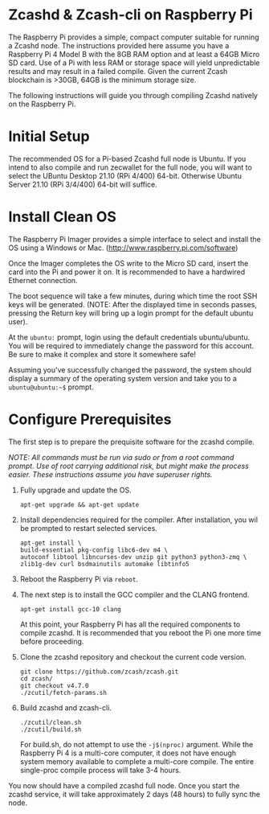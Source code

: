 # Zcashd & Zcash-cli on Raspberry Pi

The Raspberry Pi provides a simple, compact computer suitable for running a Zcashd node. The instructions provided here assume you have a Raspberry Pi 4 Model B with the 8GB RAM option and at least a 64GB Micro SD card. Use of a Pi with less RAM or storage space will yield unpredictable results and may result in a failed compile. Given the current Zcash blockchain is >30GB, 64GB is the minimum storage size.

The following instructions will guide you through compiling Zcashd natively on the Raspberry Pi.

Initial Setup
=============

The recommended OS for a Pi-based Zcashd full node is Ubuntu. If you intend to also compile and run zecwallet for the full node, you will want to select the UBuntu Desktop 21.10 (RPi 4/400) 64-bit. Otherwise Ubuntu Server 21.10 (RPi 3/4/400) 64-bit will suffice. 


# Install Clean OS
The Raspberry Pi Imager provides a simple interface to select and install the OS using a Windows or Mac. (http://www.raspberry.pi.com/software)

Once the Imager completes the OS write to the Micro SD card, insert the card into the Pi and power it on. It is recommended to have a hardwired Ethernet connection.

The boot sequence will take a few minutes, during which time the root SSH keys will be generated. (NOTE: After the displayed time in seconds passes, pressing the Return key will bring up a login prompt for the default ubuntu user).

At the ``ubuntu:`` prompt, login using the default credentials ubuntu/ubuntu. You will be required to immediately change the password for this account. Be sure to make it complex and store it somewhere safe!

Assuming you've successfully changed the password, the system should display a summary of the operating system version and take you to a ``ubuntu@ubuntu:~$`` prompt. 

# Configure Prerequisites

The first step is to prepare the prequisite software for the zcashd compile.

*NOTE: All commands must be run via sudo or from a root command prompt. Use of root carrying additional risk, but might make the process easier. These instructions assume you have superuser rights.*

1. Fully upgrade and update the OS.
    ```
    apt-get upgrade && apt-get update
    ```

2. Install dependencies required for the compiler. After installation, you wil be prompted to restart selected services.

    ```
    apt-get install \
    build-essential pkg-config libc6-dev m4 \
    autoconf libtool libncurses-dev unzip git python3 python3-zmq \
    zlib1g-dev curl bsdmainutils automake libtinfo5
    ```

3. Reboot the Raspberry Pi via ``reboot``.
4. The next step is to install the GCC compiler and the CLANG frontend.

    ```
    apt-get install gcc-10 clang
    ```

    At this point, your Raspberry Pi has all the required components to compile zcashd. It is recommended that you reboot the Pi one more time before proceeding.

5. Clone the zcashd repository and checkout the current code version.

    ```
    git clone https://github.com/zcash/zcash.git
    cd zcash/
    git checkout v4.7.0
    ./zcutil/fetch-params.sh
    ```

6. Build zcashd and zcash-cli.

    ```
    ./zcutil/clean.sh
    ./zcutil/build.sh
    ```

    For build.sh, do not attempt to use the ``-j$(nproc)`` argument. While the Raspberry Pi 4 is a multi-core computer, it does not have enough system memory available to complete a multi-core compile. The entire single-proc compile process will take 3-4 hours. 

You now should have a compiled zcashd full node. Once you start the zcashd service, it will take approximately 2 days (48 hours) to fully sync the node.
